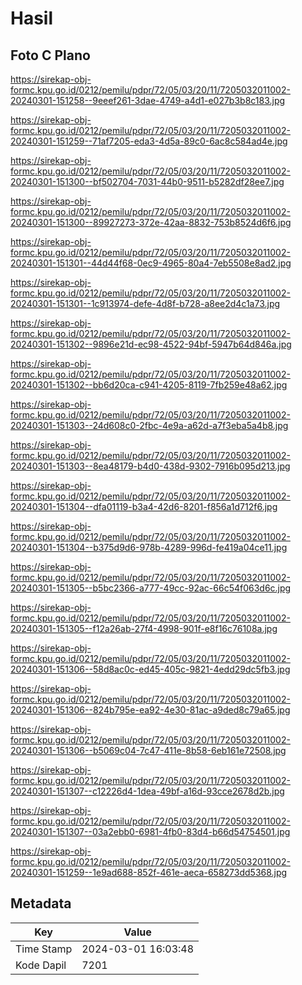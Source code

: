 # Hasil

## Foto C Plano

https://sirekap-obj-formc.kpu.go.id/0212/pemilu/pdpr/72/05/03/20/11/7205032011002-20240301-151258--9eeef261-3dae-4749-a4d1-e027b3b8c183.jpg

https://sirekap-obj-formc.kpu.go.id/0212/pemilu/pdpr/72/05/03/20/11/7205032011002-20240301-151259--71af7205-eda3-4d5a-89c0-6ac8c584ad4e.jpg

https://sirekap-obj-formc.kpu.go.id/0212/pemilu/pdpr/72/05/03/20/11/7205032011002-20240301-151300--bf502704-7031-44b0-9511-b5282df28ee7.jpg

https://sirekap-obj-formc.kpu.go.id/0212/pemilu/pdpr/72/05/03/20/11/7205032011002-20240301-151300--89927273-372e-42aa-8832-753b8524d6f6.jpg

https://sirekap-obj-formc.kpu.go.id/0212/pemilu/pdpr/72/05/03/20/11/7205032011002-20240301-151301--44d44f68-0ec9-4965-80a4-7eb5508e8ad2.jpg

https://sirekap-obj-formc.kpu.go.id/0212/pemilu/pdpr/72/05/03/20/11/7205032011002-20240301-151301--1c913974-defe-4d8f-b728-a8ee2d4c1a73.jpg

https://sirekap-obj-formc.kpu.go.id/0212/pemilu/pdpr/72/05/03/20/11/7205032011002-20240301-151302--9896e21d-ec98-4522-94bf-5947b64d846a.jpg

https://sirekap-obj-formc.kpu.go.id/0212/pemilu/pdpr/72/05/03/20/11/7205032011002-20240301-151302--bb6d20ca-c941-4205-8119-7fb259e48a62.jpg

https://sirekap-obj-formc.kpu.go.id/0212/pemilu/pdpr/72/05/03/20/11/7205032011002-20240301-151303--24d608c0-2fbc-4e9a-a62d-a7f3eba5a4b8.jpg

https://sirekap-obj-formc.kpu.go.id/0212/pemilu/pdpr/72/05/03/20/11/7205032011002-20240301-151303--8ea48179-b4d0-438d-9302-7916b095d213.jpg

https://sirekap-obj-formc.kpu.go.id/0212/pemilu/pdpr/72/05/03/20/11/7205032011002-20240301-151304--dfa01119-b3a4-42d6-8201-f856a1d712f6.jpg

https://sirekap-obj-formc.kpu.go.id/0212/pemilu/pdpr/72/05/03/20/11/7205032011002-20240301-151304--b375d9d6-978b-4289-996d-fe419a04ce11.jpg

https://sirekap-obj-formc.kpu.go.id/0212/pemilu/pdpr/72/05/03/20/11/7205032011002-20240301-151305--b5bc2366-a777-49cc-92ac-66c54f063d6c.jpg

https://sirekap-obj-formc.kpu.go.id/0212/pemilu/pdpr/72/05/03/20/11/7205032011002-20240301-151305--f12a26ab-27f4-4998-901f-e8f16c76108a.jpg

https://sirekap-obj-formc.kpu.go.id/0212/pemilu/pdpr/72/05/03/20/11/7205032011002-20240301-151306--58d8ac0c-ed45-405c-9821-4edd29dc5fb3.jpg

https://sirekap-obj-formc.kpu.go.id/0212/pemilu/pdpr/72/05/03/20/11/7205032011002-20240301-151306--824b795e-ea92-4e30-81ac-a9ded8c79a65.jpg

https://sirekap-obj-formc.kpu.go.id/0212/pemilu/pdpr/72/05/03/20/11/7205032011002-20240301-151306--b5069c04-7c47-411e-8b58-6eb161e72508.jpg

https://sirekap-obj-formc.kpu.go.id/0212/pemilu/pdpr/72/05/03/20/11/7205032011002-20240301-151307--c12226d4-1dea-49bf-a16d-93cce2678d2b.jpg

https://sirekap-obj-formc.kpu.go.id/0212/pemilu/pdpr/72/05/03/20/11/7205032011002-20240301-151307--03a2ebb0-6981-4fb0-83d4-b66d54754501.jpg

https://sirekap-obj-formc.kpu.go.id/0212/pemilu/pdpr/72/05/03/20/11/7205032011002-20240301-151259--1e9ad688-852f-461e-aeca-658273dd5368.jpg


## Metadata

| Key        | Value               |
| ---------- | ------------------- |
| Time Stamp | 2024-03-01 16:03:48 |
| Kode Dapil | 7201                |



